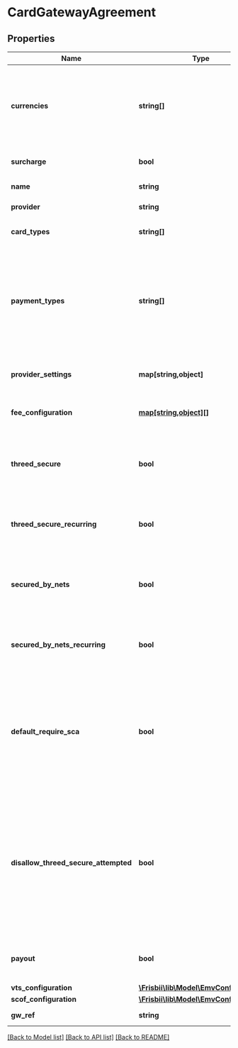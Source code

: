 # CardGatewayAgreement

## Properties
Name | Type | Description | Notes
------------ | ------------- | ------------- | -------------
**currencies** | **string[]** | Set of currencies supported by agreement. Each currency in [ISO 4217](https://en.wikipedia.org/wiki/ISO_4217) three letter alpha code. | 
**surcharge** | **bool** | Add acquirer surcharge fee if possible | [optional] 
**name** | **string** | Optional name | [optional] 
**provider** | **string** | Card gateway provider type | 
**card_types** | **string[]** | Card types supported by agreement | [optional] 
**payment_types** | **string[]** | Set of supported payment types for agreement: &#x60;card&#x60;, &#x60;applepay&#x60;, &#x60;googlepay&#x60;, &#x60;mobilepay&#x60;, &#x60;vipps&#x60;. If not defined defaults to all. | [optional] 
**provider_settings** | **map[string,object]** | Key value map of provider settings | [optional] 
**fee_configuration** | [**map[string,object][]**](map.md) | Prioritized list of fee configuration entries | [optional] 
**threed_secure** | **bool** | Use 3DSecure for non-recurring payments (if supported by provider) | [optional] 
**threed_secure_recurring** | **bool** | Use 3DSecure for recurring payments (if supported by provider) | [optional] 
**secured_by_nets** | **bool** | Use Secured By Nets for non-recurring payments (if supported by provider) | [optional] 
**secured_by_nets_recurring** | **bool** | Use Secured By Nets for recurring payments (if supported by provider) | [optional] 
**default_require_sca** | **bool** | Default behaviour if no specific SCA handing is defined in payment sessions. If enabled SCA will be required and un-enrolled cards will be declined. | [optional] 
**disallow_threed_secure_attempted** | **bool** | Disallow 3D Secure status attempted which means that card issuer does not support 3D Secure so authentication could not be performed. An attempted 3D Secure flow normally results in liability shift. | [optional] 
**payout** | **bool** | Use agreement for payout (if supported by provider) | [optional] 
**vts_configuration** | [**\Frisbii\lib\Model\EmvConfiguration**](EmvConfiguration.md) |  | [optional] 
**scof_configuration** | [**\Frisbii\lib\Model\EmvConfiguration**](EmvConfiguration.md) |  | [optional] 
**gw_ref** | **string** | Card gateway reference id | 

[[Back to Model list]](../../README.md#documentation-for-models) [[Back to API list]](../../README.md#documentation-for-api-endpoints) [[Back to README]](../../README.md)


